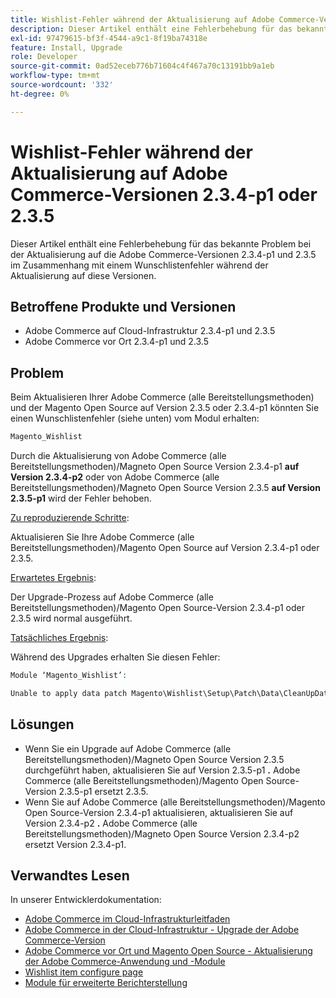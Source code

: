 ```yaml
---
title: Wishlist-Fehler während der Aktualisierung auf Adobe Commerce-Versionen 2.3.4-p1 oder 2.3.5
description: Dieser Artikel enthält eine Fehlerbehebung für das bekannte Problem bei der Aktualisierung auf die Adobe Commerce-Versionen 2.3.4-p1 und 2.3.5 im Zusammenhang mit einem Wunschlistenfehler während der Aktualisierung auf diese Versionen.
exl-id: 97479615-bf3f-4544-a9c1-8f19ba74318e
feature: Install, Upgrade
role: Developer
source-git-commit: 0ad52eceb776b71604c4f467a70c13191bb9a1eb
workflow-type: tm+mt
source-wordcount: '332'
ht-degree: 0%

---
```


# Wishlist-Fehler während der Aktualisierung auf Adobe Commerce-Versionen 2.3.4-p1 oder 2.3.5

Dieser Artikel enthält eine Fehlerbehebung für das bekannte Problem bei der Aktualisierung auf die Adobe Commerce-Versionen 2.3.4-p1 und 2.3.5 im Zusammenhang mit einem Wunschlistenfehler während der Aktualisierung auf diese Versionen.

## Betroffene Produkte und Versionen

* Adobe Commerce auf Cloud-Infrastruktur 2.3.4-p1 und 2.3.5
* Adobe Commerce vor Ort 2.3.4-p1 und 2.3.5

## Problem

Beim Aktualisieren Ihrer Adobe Commerce (alle Bereitstellungsmethoden) und der Magento Open Source auf Version 2.3.5 oder 2.3.4-p1 könnten Sie einen Wunschlistenfehler (siehe unten) vom Modul erhalten:

```php
Magento_Wishlist
```

Durch die Aktualisierung von Adobe Commerce (alle Bereitstellungsmethoden)/Magneto Open Source Version 2.3.4-p1 **auf Version 2.3.4-p2** oder von Adobe Commerce (alle Bereitstellungsmethoden)/Magneto Open Source Version 2.3.5 **auf Version 2.3.5-p1** wird der Fehler behoben.

<u>Zu reproduzierende Schritte</u>:

Aktualisieren Sie Ihre Adobe Commerce (alle Bereitstellungsmethoden)/Magento Open Source auf Version 2.3.4-p1 oder 2.3.5.

<u>Erwartetes Ergebnis</u>:

Der Upgrade-Prozess auf Adobe Commerce (alle Bereitstellungsmethoden)/Magento Open Source-Version 2.3.4-p1 oder 2.3.5 wird normal ausgeführt.

<u>Tatsächliches Ergebnis</u>:

Während des Upgrades erhalten Sie diesen Fehler:

```php
Module ‘Magento_Wishlist’:

Unable to apply data patch Magento\Wishlist\Setup\Patch\Data\CleanUpData for module Magento_Wishlist. Original exception message: Unable to unserialize value. Error: Syntax error
```

## Lösungen

* Wenn Sie ein Upgrade auf Adobe Commerce (alle Bereitstellungsmethoden)/Magneto Open Source Version 2.3.5 durchgeführt haben, aktualisieren Sie auf Version 2.3.5-p1 **.** Adobe Commerce (alle Bereitstellungsmethoden)/Magento Open Source-Version 2.3.5-p1 ersetzt 2.3.5.
* Wenn Sie auf Adobe Commerce (alle Bereitstellungsmethoden)/Magento Open Source-Version 2.3.4-p1 aktualisieren, aktualisieren Sie auf Version 2.3.4-p2 **.** Adobe Commerce (alle Bereitstellungsmethoden)/Magneto Open Source Version 2.3.4-p2 ersetzt Version 2.3.4-p1.

## Verwandtes Lesen

In unserer Entwicklerdokumentation:

* [Adobe Commerce im Cloud-Infrastrukturleitfaden](https://devdocs.magento.com/cloud/bk-cloud.html)
* [Adobe Commerce in der Cloud-Infrastruktur - Upgrade der Adobe Commerce-Version](https://devdocs.magento.com/cloud/project/project-upgrade.html)
* [Adobe Commerce vor Ort und Magento Open Source - Aktualisierung der Adobe Commerce-Anwendung und -Module](https://devdocs.magento.com/guides/v2.3/comp-mgr/bk-compman-upgrade-guide.html)
* [Wishlist item configure page](https://devdocs.magento.com/guides/v2.3/frontend-dev-guide/layouts/product-layouts.html#wishlist-item-configure-page)
* [Module für erweiterte Berichterstellung](https://devdocs.magento.com/guides/v2.3/advanced-reporting/modules.html)
